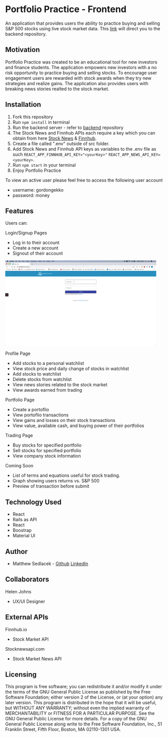 # Portfolio Practice - Frontend

An application that provides users the ability to practice buying and selling S&P 500 stocks using live stock market data. This [link](https://github.com/matthewsedlacek/Portfolio-Practice-Backend) will direct you to the backend repository.

## Motivation

Portfolio Practice was created to be an educational tool for new investors and finance students. The application empowers new investors with a no risk opportunity to practice buying and selling stocks. To encourage user engagement users are rewarded with stock awards when they try new strategies and realize gains. The application also provides users with breaking news stories realted to the stock market.

## Installation

1. Fork this repository
2. Run `npm install` in terminal
3. Run the backend server - refer to [backend](https://github.com/matthewsedlacek/Portfolio-Practice-Backend) repository
4. The Stock News and Finnhub APIs each require a key which you can obtain from here [Stock News](https://stocknewsapi.com/) & [Finnhub](https://finnhub.io/).
5. Create a file called ".env" outside of src folder.
6. Add Stock News and Finnhub API keys as variables to the .env file as such
   `REACT_APP_FINNHUB_API_KEY="<yourKey>"` `REACT_APP_NEWS_API_KEY=<yourKey>`.
7. Run `npm start` in your terminal
8. Enjoy Portfolio Practice

To view an active user please feel free to access the following user account

- username: gordongekko
- password: money

## Features

Users can:

Login/Signup Pages

- Log in to their account
- Create a new account
- Signout of their account

![Login and Signup Page](README_assets/Login&Signup.gif)

Profile Page

- Add stocks to a personal watchlist
- View stock price and daily change of stocks in watchlist
- Add stocks to watchlist
- Delete stocks from watchlist
- View news stories related to the stock market
- View awards earned from trading

Portfolio Page

- Create a portoflio
- View portoflio transactions
- View gains and losses on their stock transactions
- View value, available cash, and buying power of their portfolios

Trading Page

- Buy stocks for specified portfolio
- Sell stocks for specified portfolio
- View company stock information

Coming Soon

- List of terms and equations useful for stock trading.
- Graph showing users returns vs. S&P 500
- Preview of transaction before submit

## Technology Used

- React
- Rails as API
- React
- Boostrap
- Material UI

## Author

- Matthew Sedlacek - [Github](https://github.com/matthewsedlacek) [LinkedIn](https://www.linkedin.com/in/matthew-sedlacek/)

## Collaborators

Helen Johns

- UX/UI Designer

## External APIs

Finnhub.io

- Stock Market API

Stocknewsapi.com

- Stock Market News API

## Licensing

This program is free software; you can redistribute it and/or modify it under the terms of the GNU General Public License as published by the Free Software Foundation; either version 2 of the License, or (at your option) any later version.
This program is distributed in the hope that it will be useful, but WITHOUT ANY WARRANTY; without even the implied warranty of MERCHANTABILITY or FITNESS FOR A PARTICULAR PURPOSE. See the GNU General Public License for more details.
For a copy of the GNU General Public License along write to the Free Software Foundation, Inc., 51 Franklin Street, Fifth Floor, Boston, MA 02110-1301 USA.

